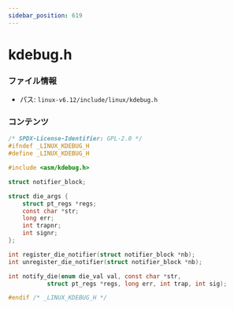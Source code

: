 ```yaml
---
sidebar_position: 619
---
```

# kdebug.h

### ファイル情報

- パス: `linux-v6.12/include/linux/kdebug.h`

### コンテンツ

```h
/* SPDX-License-Identifier: GPL-2.0 */
#ifndef _LINUX_KDEBUG_H
#define _LINUX_KDEBUG_H

#include <asm/kdebug.h>

struct notifier_block;

struct die_args {
	struct pt_regs *regs;
	const char *str;
	long err;
	int trapnr;
	int signr;
};

int register_die_notifier(struct notifier_block *nb);
int unregister_die_notifier(struct notifier_block *nb);

int notify_die(enum die_val val, const char *str,
	       struct pt_regs *regs, long err, int trap, int sig);

#endif /* _LINUX_KDEBUG_H */

```
